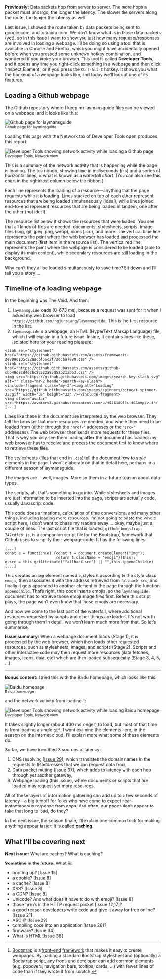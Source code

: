 **Previously:** Data packets hop from server to server. The more hops a packet must undergo, the longer the latency. The slower the servers along the route, the longer the latency as well.

Last issue, I showed the route taken by data packets being sent to google.com, and to baidu.com. We don’t know what is in those data packets (yet), so in this issue I want to show you just how many requests/responses are involved in loading a webpage. I’ll be doing so using a tool that is available in Chrome and Firefox, which you might have accidentally opened before when you pressed some unknown hotkey combination, and wondered if you broke your browser. This tool is called **Developer Tools**, and it opens any time you right-click something in a webpage and then click 'Inspect Element', or if you press the `Ctrl-Alt-I` hotkey. It shows you what the backend of a webpage looks like, and today we’ll look at one of its features.

## Loading a Github webpage

The Github repository where I keep my laymansguide files can be viewed on a webpage, and it looks like this:


![Github page for laymansguide](https://github.com/ngjunsiang/laymansguide/blob/master/season3/issue038/issue038_01.png?raw=true)<br />
<small>Github page for laymansguide</small>


Loading this page with the Network tab of Developer Tools open produces this report:


![Developer Tools showing network activity while loading a Github page](https://github.com/ngjunsiang/laymansguide/blob/master/season3/issue038/issue038_02.png?raw=true)<br />
<small>Developer Tools, Network view</small>


This is a summary of the network activity that is happening while the page is loading. The top ribbon, showing time in milliseconds (ms) and a series of horizontal lines, is what is known as a _waterfall chart_. (You can also see this chart in the rightmost column below the ribbon.)

Each line represents the loading of a resource—anything that the page requests while it is loading. Lines stacked on top of each other represent resources that are being loaded simultaneously (ideal), while lines joined end-to-end represent resources that are being loaded in tandem, one after the other (not ideal).

The resource list below it shows the resources that were loaded. You see that all kinds of files are needed: documents, stylesheets, scripts, image files (svg, gif, jpeg, png, webp), icons (.ico), and more. The vertical blue line represents the point where the web browser has loaded and processed the main document (first item in the resource list). The vertical red line represents the point where the webpage is considered to be loaded (able to display its main content), while secondary resources are still loading in the background.

Why can’t they all be loaded simultaneously to save time? Sit down and I’ll tell you a story …

## Timeline of a loading webpage

In the beginning was The Void. And then:

1. `laymansguide` loads (0–673 ms), because a request was sent for it when I asked my web browser to load `https://github.com/ngjunsiang/laymansguide`. This is the first resource in the list.
2. `laymansguide` is a webpage, an HTML (HyperText Markup Language) file, which I will explain in a future issue. Inside, it contains lines like these, isolated here for your reading pleasure:

```
<link rel="stylesheet" href="https://github.githubassets.com/assets/frameworks-2e9090135c22aad5f56c2f72dcba7880.css" />
<link rel="stylesheet" href="https://github.githubassets.com/assets/github-cbb49d8cd46cbc8c522a95d52b21ab53.css" />
<img src="https://github.githubassets.com/images/search-key-slash.svg" alt="" class="mr-2 header-search-key-slash">
<include-fragment class="my-2"><img alt="Loading" src="https://github.githubassets.com/images/spinners/octocat-spinner-32.gif" width="32" height="32" /></include-fragment>
<img class="avatar" src="https://avatars3.githubusercontent.com/u/45561895?s=40&amp;v=4">
[...]
```

Lines like these in the document are interpreted by the web browser. They tell the browser that more resources are needed, and where they need to be loaded from (either through the `"href="` addresses or the `"src="` addresses). The web browser then sends more requests for these files. That is why you only see them loading **after** the document has loaded: my web browser has to receive and process the document first to know where to retrieve these files.

The stylesheets (files that end in `.css`) tell the document how to style elements in the page. I won’t elaborate on that in detail here, perhaps in a different season of laymansguide.

The images are … well, images. More on them in a future season about data types.

The scripts, ah, that’s something to go into. While stylesheets and images are just information to be inserted into the page, scripts are actually code, usually Javascript code.

This code does animations, calculation of time conversions, and many other things, including loading more resources. I’m not going to paste the whole script here, I don’t want to chase my readers away … okay, maybe just a couple of lines. The last script file that is loaded, `github-bootstrap-747cdfeb.js`, is a companion script file for the Bootstrap[^1] framework that Github uses to simplify their webpage code. It has the following lines:

[^1]: [Bootstrap](https://getbootstrap.com/docs/4.3/getting-started/introduction/) is a [front-end](https://buttondown.email/laymansguide/archive/lmg-s2-issue-14-what-do-developers-do/) [framework](https://buttondown.email/laymansguide/archive/lmg-s2-issue-18-frameworks/) that makes it easy to create webpages. By loading a standard Bootstrap stylesheet and (optionally) a Bootstrap script, any front-end developer can add common elements (e.g. popovers, navigation bars, tooltips, cards, …) with fewer lines of code than if they wrote it from scratch.

```
[...]
const e = function(e) {const t = document.createElement("img");
                       return t.className = "emoji"}(this);
e.src = this.getAttribute("fallback-src") || "",this.appendChild(e)
[...]
```

This creates an `img` element named `e`, styles it according to the style class `emoji`, then associates it with the address retrieved from `fallback-src`, and finally it gets appended to another element in the page through the function `appendChild`. That’s right, this code inserts emojis, so the `laymansguide` document has to retrieve those emoji image files first. Before this script plays, the page won’t even know that those emojis are necessary.

And now we come to the last part of the waterfall, where additional resources requested by scripts and other things are loaded. It’s not worth going through them in detail, we won’t learn much more from that. So let’s summarise.

**Issue summary:** When a webpage document loads (Stage 1), it is processed by the web browser, which then
loads other requested resources, such as stylesheets, images, and scripts (Stage 2). Scripts and other interactive code may then request more resources (data fetches, images, icons, data, etc) which are then loaded subsequently (Stage 3, 4, 5, …).

<hr/>

**Bonus content:** I tried this with the Baidu homepage, which looks like this:


![Baidu homepage](https://github.com/ngjunsiang/laymansguide/blob/master/season3/issue038/issue038_03.png?raw=true)<br />
<small>Baidu homepage</small>


and the network activity from loading it:


![Developer Tools showing network activity while loading Baidu homepage](https://github.com/ngjunsiang/laymansguide/blob/master/season3/issue038/issue038_04.png?raw=true)<br />
<small>Developer Tools, Network view</small>


It takes slightly longer (about 400 ms longer) to load, but most of that time is from loading a single `gif`. I wont examine the elements here, in the season on the internet cloud, I’ll explain more what some of these elements do.

So far, we have identified 3 sources of latency:

1. DNS resolving ([Issue 29](https://buttondown.email/laymansguide/archive/lmg-s3-issue-29-how-to-resolve-a-hostname/)), which translates the domain names in the requests to IP addresses that we can request data from,
2. Data packet routing ([Issue 37](https://buttondown.email/laymansguide/archive/lmg-s3-issue-37)), which adds to latency with each hop through yet another gateway,
3. Webpage loading (this issue), where documents or scripts that are loaded may request yet more resources.

All of these layers of information gathering can add up to a few seconds of latency—a big turnoff for folks who have come to expect near-instantaneous response from apps. And often, our pages don’t appear to take that long to load, do they?

In the next issue, the season finale, I’ll explain one common trick for making anything appear faster: it is called **caching**.

## What I’ll be covering next

**Next issue:** What are caches? What is caching?

**Sometime in the future:** What is:

- booting up? [Issue 15]
- a cookie? [Issue 8]
- a cache? [Issue 8]
- XSS? [Issue 8]
- a CDN? [Issue 8]
- Unicode? And what does it have to do with emoji? [Issue 8]
- those '\r\n’s in the HTTP request packet [Issue 12,17]?
- a good reason developers write code and give it away for free online? [Issue 21]
- ASCII? [Issue 23]
- compiling code into an application [Issue 26]?
- firmware? [Issue 34]
- What is HTML [Issue 38]

